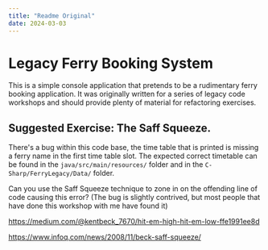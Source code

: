 ```yaml
---
title: "Readme Original"
date: 2024-03-03
---
```



# Legacy Ferry Booking System

This is a simple console application that pretends to be a rudimentary ferry booking application.
It was originally written for a series of legacy code workshops and should provide plenty of material for refactoring exercises.

## Suggested Exercise: The Saff Squeeze.

There's a bug within this code base, the time table that is printed is missing a ferry name in the first time table slot. The expected correct timetable can be found in the `java/src/main/resources/` folder and in the `C-Sharp/FerryLegacy/Data/` folder.

Can you use the Saff Squeeze technique to zone in on the offending line of code causing this error? (The bug is slightly contrived, but most people that have done this workshop with me have found it)

https://medium.com/@kentbeck_7670/hit-em-high-hit-em-low-ffe1991ee8d

https://www.infoq.com/news/2008/11/beck-saff-squeeze/
